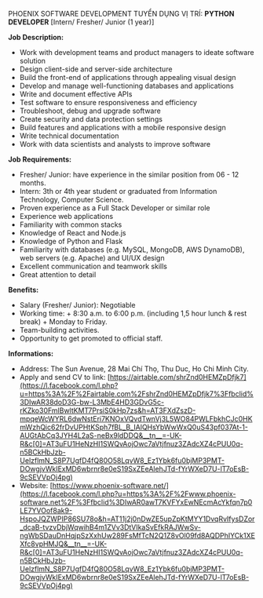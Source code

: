 PHOENIX SOFTWARE DEVELOPMENT
TUYỂN DỤNG VỊ TRÍ: **PYTHON DEVELOPER** [Intern/ Fresher/ Junior (1 year)]

**Job Description:**
- Work with development teams and product managers to ideate software solution
- Design client-side and server-side architecture
- Build the front-end of applications through appealing visual design
- Develop and manage well-functioning databases and applications
- Write and document effective APIs
- Test software to ensure responsiveness and efficiency
- Troubleshoot, debug and upgrade software
- Create security and data protection settings
- Build features and applications with a mobile responsive design
- Write technical documentation
- Work with data scientists and analysts to improve software

**Job Requirements:**
- Fresher/ Junior: have experience in the similar position from 06 - 12 months.
- Intern: 3th or 4th year student or graduated from Information Technology, Computer Science.
- Proven experience as a Full Stack Developer or similar role
- Experience web applications
- Familiarity with common stacks
- Knowledge of React and Node.js
- Knowledge of Python and Flask
- Familiarity with databases (e.g. MySQL, MongoDB, AWS DynamoDB), web servers (e.g. Apache) and UI/UX design
- Excellent communication and teamwork skills
- Great attention to detail

**Benefits:**
- Salary (Fresher/ Junior): Negotiable
- Working time: + 8:30 a.m. to 6:00 p.m. (including 1,5 hour lunch & rest break) + Monday to Friday.
- Team-building activities.
- Opportunity to get promoted to official staff.

**Informations:**
- Address: The Sun Avenue, 28 Mai Chí Thọ, Thu Duc, Ho Chi Minh City.
- Apply and send CV to link: [https://airtable.com/shrZnd0HEMZpDfjk7](https://l.facebook.com/l.php?u=https%3A%2F%2Fairtable.com%2FshrZnd0HEMZpDfjk7%3Ffbclid%3DIwAR38doD3G-bw-L3MbE4HD3GDvG5c-rKZko30FmlBwltKMT7PrsiS0kHp7zs&h=AT3FXdZszD-mpqeWcWYRL6dwNstEri7KNOxVQvdTwnVj3L5WO84PWLFbkhCJc0HKmWzhQic62frDvUPHtKSph7fBL_B_IAlQHsYbWwWxQ0uS43pf037At-1-AUGtAbCq3JYH4L2aS-neBx9ldDDQ&__tn__=-UK-R&c[0]=AT3uFU1HeNzHI1SWQvAojOwc7aVtjfnuz3ZAdcXZ4cPUU0q-n5BCkHbJzb-UelzflmN_S8P7UgfD4fQ80O58LqvW8_Ez1Ybk6fu0bjMP3PMT-DOwgjvWkIExMD6wbrnr8e0eS19SxZEeAlehJTd-fYrWXeD7U-lT7oEsB-9cSEVVpOj4pg)
- Website: [https://www.phoenix-software.net/](https://l.facebook.com/l.php?u=https%3A%2F%2Fwww.phoenix-software.net%2F%3Ffbclid%3DIwAR0awT7KVFYxEwNEcmAcYkfqn7p0LE7YVOof8ak9-HspoJQZWPIP86SU78o&h=AT11j2j0nDwZE5upZpKtMYY1DvqRvIfysDZor_dcaB-tvzvDbjWqwihB4m1ZVv3DtVIkaSvEfkRAJWwSv-ngWbSDauDnHqjpSzXxhUw289FsMfTcN2Q1Z8vOl09fd8AQDPhIYCk1XEXfc8vpHMJQ&__tn__=-UK-R&c[0]=AT3uFU1HeNzHI1SWQvAojOwc7aVtjfnuz3ZAdcXZ4cPUU0q-n5BCkHbJzb-UelzflmN_S8P7UgfD4fQ80O58LqvW8_Ez1Ybk6fu0bjMP3PMT-DOwgjvWkIExMD6wbrnr8e0eS19SxZEeAlehJTd-fYrWXeD7U-lT7oEsB-9cSEVVpOj4pg)